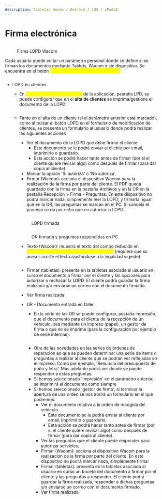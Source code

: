 ```yaml
---
description: Tabletas Wacom / Android / iOS / iPadOS
---
```


# Firma electrónica

<figure><img src="../.gitbook/assets/imagen (4) (1) (1).png" alt=""><figcaption><p>Firma LOPD Wacom</p></figcaption></figure>

Cada usuario puede editar un parámetro personal donde se define si se firman los documentos mediante Tablets, Wacom o sin dispositivo. Se encuentra en el botón <mark style="color:yellow;">OPCIONES > MI CONFIGURACIÓN:</mark>

<figure><img src="../.gitbook/assets/imagen (203).png" alt=""><figcaption></figcaption></figure>

*   LOPD en clientes

    * En <mark style="color:yellow;">Configuración > Parámetros</mark> de la aplicación, pestaña LPD, se puede configurar que en el **alta de clientes** se imprima/gestione el documento de la LOPD:



    <figure><img src="../.gitbook/assets/imagen (205).png" alt=""><figcaption></figcaption></figure>



    *   Tanto en el alta de un cliente (si el parámetro anterior está marcado), como al pulsar el botón LOPD en el formulario de modificación de clientes, se presenta un formulario al usuario donde podrá realizar las siguientes acciones

        * Ver el documento de la LOPD que debe firmar el cliente:
          * Este documento se le podrá enviar al cliente por email, imprimirlo o guardarlo.
          * Esta acción se podrá hacer tanto antes de firmar (por si el cliente quiere revisar algo) como después de firmar (para dar copia al cliente).
        * Marcar la opción 'Si autoriza' o 'No autoriza'.
        * Firmar (Wacom): acciona el dispositivo Wacom para la realización de la firma por parte del cliente. El PDF queda guardado con la firma en la pestaña Archivos y en la OR en la pestaña Recepción > Firma - Preguntas. En este dispositivo no podrá marcar nada, simplemente leer la LOPD, y firmarla, igual que en la OR, las preguntas se marcan en el PC. Si cancela el proceso se da por echo que no autoriza la LOPD:



        <figure><img src="../.gitbook/assets/imagen (208).png" alt=""><figcaption><p>LOPD firmada</p></figcaption></figure>



        <figure><img src="../.gitbook/assets/imagen (209).png" alt=""><figcaption><p>OR firmada y preguntas respondidas en PC</p></figcaption></figure>

        * Texto (Wacom): muestra el texto del campo reducido en <mark style="color:yellow;">Configuración > Parámetros > Pestaña LPD</mark> (requiere que su asesor acorte el texto ajustándose a la legalidad vigente):



        <figure><img src="../.gitbook/assets/imagen (207).png" alt=""><figcaption></figcaption></figure>

        * Firmar (tabletas): presenta en la tabletas asociada al usuario en curso el documento a firmar por el cliente y las opciones para autorizar o rechazar la  LOPD. El cliente podrá guardar la firma realizada y/o enviarse un correo con el documento firmado.
        * Ver firma realizada
        *   OR - Documento entrada en taller

            * En la serie de las OR se puede configurar, pestaña impresión, que el documento para el cliente de la recepción de un vehículo, sea mediante un impreso (papel), un gestor de firma o que no se imprima (para la configuración por ejemplo de serie internas):



            <figure><img src="../.gitbook/assets/imagen (206).png" alt=""><figcaption></figcaption></figure>



            * Otra de las novedades en las series de órdenes de reparación es que se pueden determinar una serie de ítems o preguntas a realizar al cliente que se podrán ver reflejadas en el impreso. Como por ejemplo, 'Renuncia del presupuesto de puño y letra'. Más adelante podrá ver donde se puede responder a estas preguntas.
            * Si hemos seleccionado 'impresión' en el parámetro anterior, se imprimirá el documento como siempre
            * Si hemos seleccionado 'gestor de firma', al terminar la apertura de una orden se nos abrirá un formulario en el que podremos:
              * Ver el documento relativo a la orden de recogida del vehículo.
                * Este documento se le podrá enviar al cliente por email, imprimirlo o guardarlo.
                * Esta acción se podrá hacer tanto antes de firmar (por si el cliente quiere revisar algo) como después de firmar (para dar copia al cliente).
              * Ver las preguntas que el cliente puede responder para autorizar servicios.
              * Firmar (Wacom): acciona el dispositivo Wacom para la realización de la firma por parte del cliente. En este dispositivo no podrá marcar nada, simplemente firmar
              * Firmar (tabletas): presenta en la tabletas asociada al usuario en curso un boceto del documento a firmar por el cliente y las preguntas a responder. El cliente podrá guardar la firma realizada, responder a dichas preguntas y/o enviarse un correo con el documento firmado.
              * Ver firma realizada
